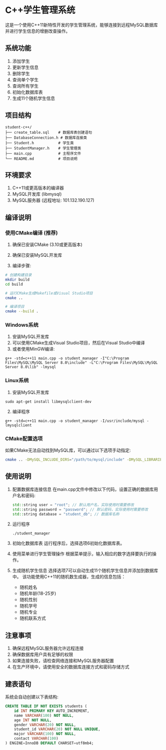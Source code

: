 # C++学生管理系统

这是一个使用C++11新特性开发的学生管理系统，能够连接到远程MySQL数据库并进行学生信息的增删改查操作。

## 系统功能

1. 添加学生
2. 更新学生信息
3. 删除学生
4. 查询单个学生
5. 查询所有学生
6. 初始化数据库表
7. 生成11个随机学生信息

## 项目结构

```
student-c++/
├── create_table.sql    # 数据库表创建语句
├── DatabaseConnection.h # 数据库连接类
├── Student.h           # 学生类
├── StudentManager.h    # 学生管理类
├── main.cpp            # 主程序文件
└── README.md           # 项目说明
```

## 环境要求

1. C++11或更高版本的编译器
2. MySQL开发库 (libmysql)
3. MySQL服务器 (远程地址: 101.132.190.127)

## 编译说明

### 使用CMake编译 (推荐)

1. 确保已安装CMake (3.10或更高版本)
2. 确保已安装MySQL开发库

3. 编译步骤:
```bash
# 创建构建目录
mkdir build
cd build

# 运行CMake生成Makefile或Visual Studio项目
cmake ..

# 编译项目
cmake --build .
```

### Windows系统

1. 安装MySQL开发库
2. 可以使用CMake生成Visual Studio项目，然后在Visual Studio中编译
3. 或者使用MinGW编译:
```
g++ -std=c++11 main.cpp -o student_manager -I"C:\Program Files\MySQL\MySQL Server 8.0\include" -L"C:\Program Files\MySQL\MySQL Server 8.0\lib" -lmysql
```

### Linux系统

1. 安装MySQL开发库
```
sudo apt-get install libmysqlclient-dev
```

2. 编译程序
```
g++ -std=c++11 main.cpp -o student_manager -I/usr/include/mysql -lmysqlclient
```

### CMake配置选项

如果CMake无法自动找到MySQL库，可以通过以下选项手动指定:
```bash
cmake .. -DMySQL_INCLUDE_DIRS="/path/to/mysql/include" -DMySQL_LIBRARIES="/path/to/mysql/lib/libmysql.lib"
```

## 使用说明

1. 配置数据库连接信息
   在main.cpp文件中修改以下代码，设置正确的数据库用户名和密码:
   ```cpp
   std::string user = "root"; // 默认用户名，实际使用时需要修改
   std::string password = "password"; // 默认密码，实际使用时需要修改
   std::string database = "student_db"; // 数据库名称
   ```

2. 运行程序
   ```
   ./student_manager
   ```

3. 初始化数据库表
   运行程序后，选择选项6初始化数据库表。

4. 使用菜单进行学生管理操作
   根据菜单提示，输入相应的数字选择要执行的操作。

5. 生成随机学生信息
   选择选项7可以自动生成11个随机学生信息并添加到数据库中。
   该功能使用C++11的随机数生成器，生成的信息包括：
   - 随机姓名
   - 随机年龄(18-25岁)
   - 随机性别
   - 随机学号
   - 随机专业
   - 随机联系方式

## 注意事项

1. 确保远程MySQL服务器允许远程连接
2. 确保数据库用户具有足够的权限
3. 如果连接失败，请检查网络连接和MySQL服务器配置
4. 在生产环境中，请使用安全的数据库连接方式和密码存储方式

## 建表语句

系统会自动创建以下表结构:
```sql
CREATE TABLE IF NOT EXISTS students (
    id INT PRIMARY KEY AUTO_INCREMENT,
    name VARCHAR(100) NOT NULL,
    age INT NOT NULL,
    gender VARCHAR(20) NOT NULL,
    student_id VARCHAR(20) NOT NULL UNIQUE,
    major VARCHAR(100) NOT NULL,
    contact VARCHAR(100)
) ENGINE=InnoDB DEFAULT CHARSET=utf8mb4;
```